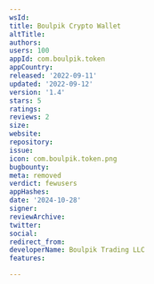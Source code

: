 ```yaml
---
wsId: 
title: Boulpik Crypto Wallet
altTitle: 
authors: 
users: 100
appId: com.boulpik.token
appCountry: 
released: '2022-09-11'
updated: '2022-09-12'
version: '1.4'
stars: 5
ratings: 
reviews: 2
size: 
website: 
repository: 
issue: 
icon: com.boulpik.token.png
bugbounty: 
meta: removed
verdict: fewusers
appHashes: 
date: '2024-10-28'
signer: 
reviewArchive: 
twitter: 
social: 
redirect_from: 
developerName: Boulpik Trading LLC
features: 

---
```


